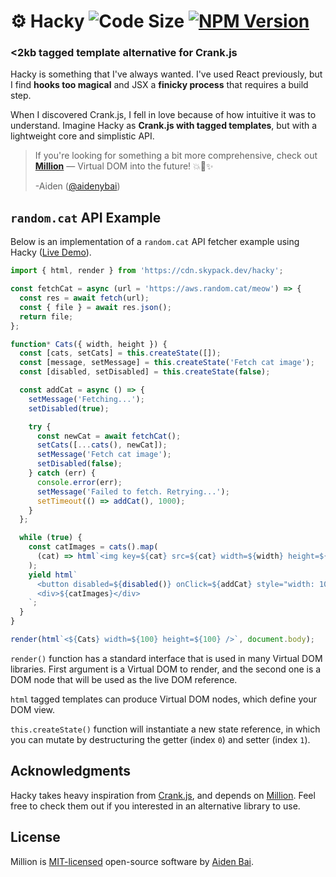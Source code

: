 # ⚙️ Hacky <img src="https://badgen.net/badgesize/brotli/https/unpkg.com/hacky?color=000000&labelColor=00000&label=bundle%20size" alt="Code Size" /> <a href="https://www.npmjs.com/package/hacky" target="_blank"><img src="https://img.shields.io/npm/v/hacky?style=flat&colorA=000000&colorB=000000" alt="NPM Version" /></a>

### <2kb tagged template alternative for Crank.js

Hacky is something that I've always wanted. I've used React previously, but I find **hooks too magical** and JSX a **finicky process** that requires a build step.

When I discovered Crank.js, I fell in love because of how intuitive it was to understand. Imagine Hacky as **Crank.js with tagged templates**, but with a lightweight core and simplistic API.

> If you're looking for something a bit more comprehensive, check out [**Million**](https://github.com/aidenybai/million) — Virtual DOM into the future! 💥🦁✨
>
> -Aiden ([@aidenybai](https://github.com/aidenybai))

## `random.cat` API Example

Below is an implementation of a `random.cat` API fetcher example using Hacky ([Live Demo](https://codesandbox.io/s/data-fetching-hacky-75mvi?file=/index.html)).

```js
import { html, render } from 'https://cdn.skypack.dev/hacky';

const fetchCat = async (url = 'https://aws.random.cat/meow') => {
  const res = await fetch(url);
  const { file } = await res.json();
  return file;
};

function* Cats({ width, height }) {
  const [cats, setCats] = this.createState([]);
  const [message, setMessage] = this.createState('Fetch cat image');
  const [disabled, setDisabled] = this.createState(false);

  const addCat = async () => {
    setMessage('Fetching...');
    setDisabled(true);

    try {
      const newCat = await fetchCat();
      setCats([...cats(), newCat]);
      setMessage('Fetch cat image');
      setDisabled(false);
    } catch (err) {
      console.error(err);
      setMessage('Failed to fetch. Retrying...');
      setTimeout(() => addCat(), 1000);
    }
  };

  while (true) {
    const catImages = cats().map(
      (cat) => html`<img key=${cat} src=${cat} width=${width} height=${height} />`,
    );
    yield html`
      <button disabled=${disabled()} onClick=${addCat} style="width: 100%">${message()}</button>
      <div>${catImages}</div>
    `;
  }
}

render(html`<${Cats} width=${100} height=${100} />`, document.body);
```

`render()` function has a standard interface that is used in many Virtual DOM libraries. First argument is a Virtual DOM to render, and the second one is a DOM node that will be used as the live DOM reference.

`html` tagged templates can produce Virtual DOM nodes, which define your DOM view.

`this.createState()` function will instantiate a new state reference, in which you can mutate by destructuring the getter (index `0`) and setter (index `1`).

## Acknowledgments

Hacky takes heavy inspiration from [Crank.js](https://github.com/bikeshaving/crank), and depends on [Million](https://million.js.org). Feel free to check them out if you interested in an alternative library to use.

## License

Million is [MIT-licensed](https://github.com/aidenybai/hacky/blob/master/LICENSE) open-source software by [Aiden Bai](https://github.com/aidenybai).
